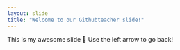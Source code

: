 ```yaml
---
layout: slide
title: "Welcome to our Githubteacher slide!"
---
```

This is my awesome slide :tada:
Use the left arrow to go back!
